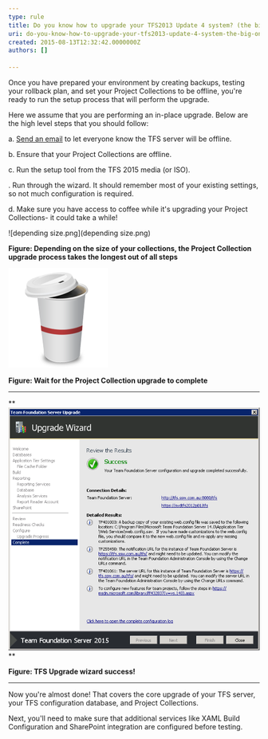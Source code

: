 ```yaml
---
type: rule
title: Do you know how to upgrade your TFS2013 Update 4 system? (the big one)
uri: do-you-know-how-to-upgrade-your-tfs2013-update-4-system-the-big-one
created: 2015-08-13T12:32:42.0000000Z
authors: []

---
```


 
Once you have prepared your environment by creating backups, testing your rollback plan, and set your Project Collections to be offline, you're ready to run the setup process that will perform the upgrade.



 
Here we assume that you are performing an in-place upgrade. Below are the high level steps that you should follow:

a.               [Send an email](http://www.ssw.com.au/SSW/Standards/Rules/RulesToBetterNetworks.aspx#rebootrestart) to let everyone know the TFS server will be offline.

b.              Ensure that your Project Collections are offline.

c.               Run the setup tool from the TFS 2015 media (or ISO).

.                Run through the wizard. It should remember most of your existing settings, so not much configuration is required.

d.              Make sure you have access to coffee while it's upgrading your Project Collections- it could take a while!



![depending size.png](depending size.png)

**Figure: Depending on the size of your collections, the Project Collection upgrade process takes the longest out of all steps**



![coffee.png](coffee2.png)

**Figure: Wait for the Project Collection upgrade to complete**

** **

**![success.png](success.png)
**

**Figure: TFS Upgrade wizard success!**

** **

Now you're almost done! That covers the core upgrade of your TFS server, your TFS configuration database, and Project Collections.



Next, you'll need to make sure that additional services like XAML Build Configuration and SharePoint integration are configured before testing.

